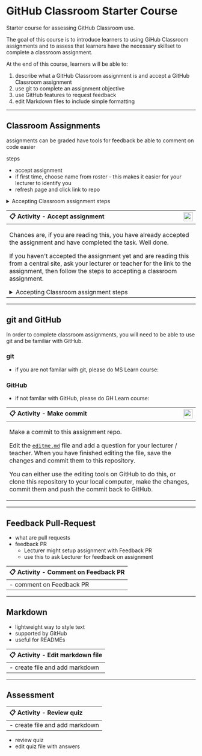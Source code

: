 # GitHub Classroom Starter Course

Starter course for assessing GitHub Classroom use.

The goal of this course is to introduce learners to using GiHub Classroom assignments and to assess that learners have the necessary skillset to complete a classroom assignment.

At the end of this course, learners will be able to:

1. describe what a GitHub Classroom assignment is and accept a GitHub Classroom assignment
1. use git to complete an assignment objective
1. use GitHub features to request feedback
1. edit Markdown files to include simple formatting

---

## Classroom Assignments

assignments can be graded
    have tools for feedback
    be able to comment on code easier

steps
- accept assignment
- if first time, choose name from roster - this makes it easier for your lecturer to identify you
- refresh page and click link to repo

<details>
  <summary>Accepting Classroom assignment steps</summary>

  [#TODO: steps, or add external link]

  1. click link
  1. select name from roster
  1. wait for assignment to copy to new repositiory
  1. refresh page
  1. follow link to new assignment repository
</details>

| <img align="right" width="24" height="24" src="../../blob/status/.github/activity-icons/activity1.svg" /> :clipboard: Activity - Accept assignment |
|:---|
| <p>Chances are, if you are reading this, you have already accepted the assignment and have completed the task. Well done.</p><p>If you haven't accepted the assignment yet and are reading this from a central site, ask your lecturer or teacher for the link to the assignment, then follow the steps to accepting a classroom assignment.</p><details><summary>Accepting Classroom assignment steps</summary>[#TODO: steps, or add external link]</details> |

---

## git and GitHub

In order to complete classroom assignments, you will need to be able to use git and be familiar with GitHub.

### git

- if you are not familar with git, please do MS Learn course:

### GitHub

- if not familar with GitHub, please do GH Learn course:

| <img align="right" width="24" height="24" src="../../blob/status/.github/activity-icons/activity2.svg" /> :clipboard: Activity - Make commit |
|:---|
| <p>Make a commit to this assignment repo.</p><p>Edit the [`editme.md`](../../edit/main/editme.md) file and add a question for your lecturer / teacher. When you have finished editing the file, save the changes and commit them to this repository.</p><p>You can either use the editing tools on GitHub to do this, or clone this repository to your local computer, make the changes, commit them and push the commit back to GitHub.</p> |

---

## Feedback Pull-Request

- what are pull requests
- feedback PR
  - Lecturer might setup assignment with Feedback PR
  - use this to ask Lecturer for feedback on assignment

| :clipboard: Activity - Comment on Feedback PR |
|:---|
| - comment on Feedback PR |

---

## Markdown

- lightweight way to style text
- supported by GitHub
- useful for READMEs

| :clipboard: Activity - Edit markdown file |
|:---|
| - create file and add markdown |

---

## Assessment

| :clipboard: Activity - Review quiz |
|:---|
| - create file and add markdown |

- review quiz
- edit quiz file with answers
